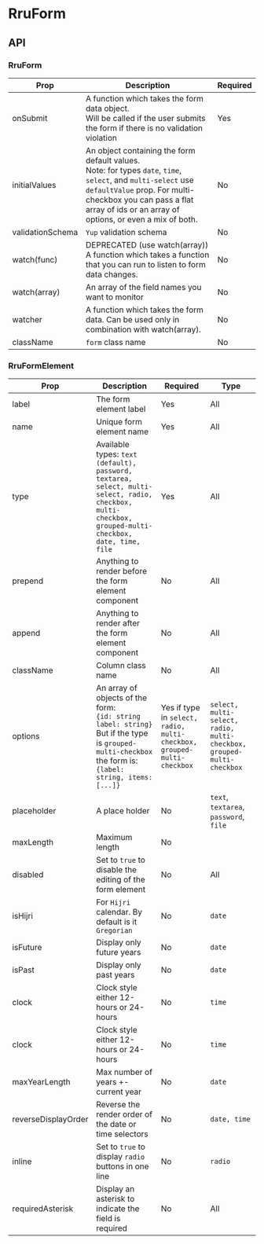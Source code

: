 
# RruForm

## API

### RruForm

| Prop | Description | Required |
|-|-|-|
| onSubmit | A function which takes the form data object.<br>Will be called if the user submits the form if there is no validation violation | Yes |
| initialValues | An object containing the form default values.<br>Note: for types `date`, `time`, `select`, and `multi-select` use `defaultValue` prop. For multi-checkbox you can pass a flat array of ids or an array of options, or even a mix of both.  | No |
| validationSchema | `Yup` validation schema | No |
| watch(func) | DEPRECATED (use watch(array)) A function which takes a function that you can run to listen to form data changes. | No |
| watch(array) | An array of the field names you want to monitor | No |
| watcher | A function which takes the form data. Can be used only in combination with watch(array). | No |
| className | `form` class name | No |

### RruFormElement

| Prop | Description | Required | Type
|-|-|-|-|
| label | The form element label | Yes | All |
| name | Unique form element name | Yes | All |
| type | Available types: `text (default), password, textarea, select, multi-select, radio, checkbox, multi-checkbox, grouped-multi-checkbox, date, time, file` | Yes | All |
| prepend | Anything to render before the form element component | No | All |
| append | Anything to render after the form element component | No | All |
| className | Column class name | No | All |
| options | An array of objects of the form:<br>`{id: string label: string}`<br>But if the type is `grouped-multi-checkbox` the form is:<br>`{label: string, items: [...]}`| Yes if type in `select, radio, multi-checkbox, grouped-multi-checkbox` | `select, multi-select, radio, multi-checkbox, grouped-multi-checkbox` |
| placeholder | A place holder | No | `text`, `textarea`, `password`, `file` |
| maxLength | Maximum length | No |  |
| disabled | Set to `true` to disable the editing of the form element | No | All |
| isHijri | For `Hijri` calendar. By default is it `Gregorian` | No | `date` |
| isFuture | Display only future years | No | `date` |
| isPast | Display only past years | No | `date` |
| clock | Clock style either 12-hours or 24-hours | No | `time` |
| clock | Clock style either 12-hours or 24-hours | No | `time` |
| maxYearLength | Max number of years +- current year | No | `date` |
| reverseDisplayOrder | Reverse the render order of the date or time selectors | No | `date, time` |
| inline | Set to `true` to display `radio` buttons in one line | No | `radio` |
| requiredAsterisk | Display an asterisk to indicate the field is required | No | All |

